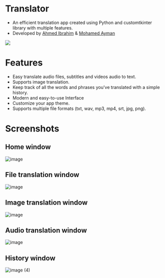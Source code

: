 # Translator
- An efficient translation app created using Python and customtkinter library with multiple features.     
- Developed by [Ahmed Ibrahim](https://github.com/Ahmed5431) & [Mohamed Ayman](https://github.com/Shinobi7k)
<img src="https://img.icons8.com/color/240/null/translate-text.png"/>

# Features
- Easy translate audio files, subtitles and videos audio to text.
- Supports image translation.
- Keep track of all the words and phrases you've translated with a simple history.
- Modern and easy-to-use Interface
- Customize your app theme.
- Supports multiple file formats (txt, wav, mp3, mp4, srt, jpg, png).

# Screenshots
## Home window
![image](https://github.com/Ahmed5431/Translator/assets/125130894/e3f8fc11-707b-4b3f-91ae-3111d4db5e38)
## File translation window
![image](https://github.com/Ahmed5431/Translator/assets/125130894/a16820b5-7d0c-4b32-bbd3-f1d049c61bb9)
## Image translation window
![image](https://github.com/Ahmed5431/Translator/assets/125130894/f04a6823-6df6-429a-96ed-c6a0aea76d03)
## Audio translation window
![image](https://github.com/Ahmed5431/Translator/assets/125130894/db005eba-d74f-4d7e-b0a0-7046a37320f8)
## History window
![image (4)](https://github.com/Ahmed5431/Translator/assets/125130894/204390df-e198-4985-a5af-f340ca37920a)



